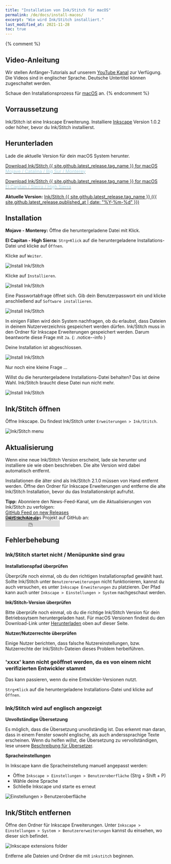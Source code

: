 ```yaml
---
title: "Installation von Ink/Stitch für macOS"
permalink: /de/docs/install-macos/
excerpt: "Wie wird Ink/Stitch installiert."
last_modified_at: 2021-11-28
toc: true
---
```

{% comment %}
## Video-Anleitung

Wir stellen Anfänger-Tutorials auf unserem <i class="fab fa-youtube"></i> [YouTube Kanal](https://www.youtube.com/c/InkStitch) zur Verfügung. Die Videos sind in englischer Sprache. Deutsche Untertitel können zugeschaltet werden.

Schaue den Installationsprozess für <i class="fab fa-apple"></i> [macOS](https://www.youtube.com/watch?v=gmOVLNh9cu8&list=PLvlbfDmZyXG1ORmeqHdp4aP7J71e7icJP&index=3) an.
{% endcomment %}

## Vorraussetzung

Ink/Stitch ist eine Inkscape Erweiterung. Installiere [Inkscape](https://inkscape.org/release/) Version 1.0.2 oder höher, bevor du Ink/Stitch installierst.

## Herunterladen
Lade die aktuelle Version für dein macOS System herunter.

<p><a href="{{ site.github.releases_url }}/latest/download/inkstitch-{{ site.github.latest_release.tag_name }}-osx.pkg" class="btn btn--info btn--large"><i class="fa fa-download " ></i> Download Ink/Stitch {{ site.github.latest_release.tag_name }} for macOS<br /><span style="color:lightblue;">Mojave / Catalina / Big Sur / Monterey</span></a></p>
<p><a href="{{ site.github.releases_url }}/latest/download/inkstitch-{{ site.github.latest_release.tag_name }}-sierra.pkg" class="btn btn--info btn--large"><i class="fa fa-download " ></i> Download Ink/Stitch {{ site.github.latest_release.tag_name }} for macOS<br /><span style="color:lightblue;">El Capitan / Sierra / High Sierra</span></a></p>

**Aktuelle Version:** [Ink/Stitch {{ site.github.latest_release.tag_name }} ({{ site.github.latest_release.published_at | date: "%Y-%m-%d"  }})](https://github.com/inkstitch/inkstitch/releases/latest)

## Installation

**Mojave - Monterey:** Öffne die heruntergeladene Datei mit Klick.

**El Capitan - High Sierra:** `Strg+Klick` auf die heruntergeladene Installations-Datei und klicke auf `Öffnen`.

Klicke auf `Weiter`.

![Install Ink/Stitch](/assets/images/docs/de/macos-install/installer01.png)

Klicke auf `Installieren`.

![Install Ink/Stitch](/assets/images/docs/de/macos-install/installer02.png)

Eine Passwortabfrage öffnet sich. Gib dein Benutzerpasswort ein und klicke anschließend auf `Software installieren`.

![Install Ink/Stitch](/assets/images/docs/de/macos-install/installer03.png)

In einigen Fällen wird dein System nachfragen, ob du erlaubst, dass Dateien in deinem Nutzerverzeichnis gespeichert werden dürfen. Ink/Stitch muss in den Ordner für Inkscape Erweiterungen gespeichert werden. Darum beantworte diese Frage mit `Ja`.
{: .notice--info }

Deine Installation ist abgeschlossen.

![Install Ink/Stitch](/assets/images/docs/de/macos-install/installer04.png)

Nur noch eine kleine Frage ...

Willst du die heruntergeladene Installations-Datei behalten? Das ist deine Wahl. Ink/Stitch braucht diese Datei nun nicht mehr.

![Install Ink/Stitch](/assets/images/docs/de/macos-install/installer05.png)

## Ink/Stitch öffnen
Öffne Inkscape. Du findest Ink/Stitch unter `Erweiterungen > Ink/Stitch`.

![Ink/Stitch menu](/assets/images/docs/de/macos-install/inkstitch-extensions-menu.png)

## Aktualisierung

Wenn eine neue Ink/Stitch Version erscheint, lade sie herunter und installiere sie wie oben beschrieben. Die alte Version wird dabei automatisch entfernt.

Installationen die älter sind als Ink/Stitch 2.1.0 müssen von Hand entfernt werden.
Öffne den Ordner für Inkscape Erweiterungen und entferne die alte Ink/Stitch Installation, bevor du das Installationskript aufrufst.

**Tipp:** Abonniere den News-Feed-Kanal, um die Aktualisierungen von Ink/Stitch zu verfolgen:<br>
 <i class="fas fa-fw fa-rss-square" aria-hidden="true" style="color: #ffb400;"></i> [GitHub Feed on new Releases](https://github.com/inkstitch/inkstitch/releases.atom)<br>
 <i class="fas fa-fw fa-rss-square" aria-hidden="true" style="color: #ffb400;"></i> [Ink/Stitch News](/feed.xml)<br> 
{: .notice--info }

<p class="notice--info" style="margin-top: -3.5em !important;">Oder schaue das Projekt auf GitHub an:<br><iframe style="display: inline-block;" src="https://ghbtns.com/github-btn.html?user=inkstitch&repo=inkstitch&type=watch&count=true&v=2" frameborder="0" scrolling="0" width="170px" height="20px"></iframe></p>

## Fehlerbehebung

### Ink/Stitch startet nicht / Menüpunkte sind grau

**Installationspfad überprüfen**

Überprüfe noch einmal, ob du den richtigen Installationspfad gewählt hast. Sollte Ink/Stitch unter `Benutzererweiterungen` nicht funktionieren, kannst du auch versuchen, es unter `Inkscape Erweiterungen` zu platzieren.
Der Pfad kann auch unter `Inkscape > Einstellungen > System` nachgeschaut werden.

**Ink/Stitch-Version überprüfen**

Bitte überprüfe noch einmal, ob du die richtige Ink/Stitch Version für dein Betriebssytsem heruntergeladen hast.
Für macOS Versionen findest du den Download-Link unter [Herunterladen](#herunterladen) oben auf dieser Seite.

**Nutzer/Nutzerrechte überprüfen**

Einige Nutzer berichten, dass falsche Nutzereinstellungen, bzw. Nutzerrechte der Ink/Stitch-Dateien dieses Problem herbeiführen.

### 'xxxx' kann nicht geöffnet werden, da es von einem nicht verifizierten Entwickler stammt

Das kann passieren, wenn du eine Entwickler-Versionen nutzt.

`Strg+Klick` auf die heruntergeladene Installations-Datei und klicke auf `Öffnen`.

### Ink/Stitch wird auf englisch angezeigt

**Unvollständige Übersetzung**

Es möglich, dass die Übersetzung unvollständig ist. Das erkennt man daran, dass in einem Fenster sowohl englische, als auch anderssprachige Texte erscheinen.
Wenn du helfen willst, die Übersetzung zu vervollständigen, lese unsere [Beschreibung für Übersetzer](/de/developers/localize/).

**Spracheinstellungen**

In Inkscape kann die Spracheinstellung manuell angepasst werden:
  * Öffne `Inkscape > Einstellungen > Benutzeroberfläche` (Strg + Shift + P)
  * Wähle deine Sprache
  * Schließe Inkscape und starte es erneut

![Einstellungen > Benutzeroberfläche](/assets/images/docs/de/preferences_language.png)

## Ink/Stitch entfernen

Öffne den Ordner für Inkscape Erweiterungen. Unter `Inkscape > Einstellungen > System > Benutzererweiterungen` kannst du einsehen, wo dieser sich befindet.

![Inkscape extensions folder](/assets/images/docs/de/extensions-folder-location-macos.jpg)

Entferne alle Dateien und Ordner die mit `inkstitch` beginnen.
